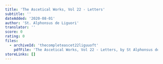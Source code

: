 ```yaml
---
title: 'The Ascetical Works, Vol 22 - Letters'
subtitle: ''
dateAdded: '2020-08-01'
author: 'St. Alphonsus de Liguori'
translator: ''
score: 0
rating: 0
files:
  - archiveId: 'thecompleteascet22liguuoft'
    pdfFile: 'The Ascetical Works, Vol 22 - Letters, by St Alphonsus de Liguori.pdf'
storeLinks: []
---
```



